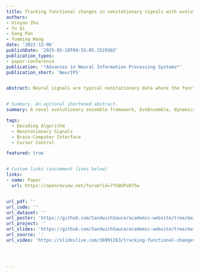 ```yaml
---
title: Tracking functional changes in nonstationary signals with evolutionary ensemble bayesian model for robust neural decoding
authors:
- Xinyun Zhu
- Yu Qi
- Gang Pan
- Yueming Wang
date: '2022-12-06'
publishDate: '2025-05-20T09:55:05.152930Z'
publication_types:
- paper-conference
publication: '*Advances in Neural Information Processing Systems*'
publication_short: 'NeurIPS'


abstract: Neural signals are typical nonstationary data where the functional mapping between neural activities and the intentions (such as the velocity of movements) can occasionally change. Existing studies mostly use a fixed neural decoder, thus suffering from an unstable performance given neural functional changes. We propose a novel evolutionary ensemble framework (EvoEnsemble) to dynamically cope with changes in neural signals by evolving the decoder model accordingly. EvoEnsemble integrates evolutionary computation algorithms in a Bayesian framework where the fitness of models can be sequentially computed with their likelihoods according to the incoming data at each time slot, which enables online tracking of time-varying functions. Two strategies of evolve-at-changes and history-model-archive are designed to further improve efficiency and stability. Experiments with simulations and neural signals demonstrate that EvoEnsemble can track the changes in functions effectively thus improving the accuracy and robustness of neural decoding. The improvement is most significant in neural signals with functional changes.


# Summary. An optional shortened abstract.
summary: A novel evolutionary ensemble framework, EvoEnsemble, dynamically adapts to changes in neural signals by evolving decoders over time, significantly improving the accuracy and robustness of neural decoding in nonstationary conditions.

tags:
  - Decoding Algorithm
  - Nonstationary Signals
  - Brain-Computer Interface
  - Cursor Control

featured: true


# Custom links (uncomment lines below)
links:
- name: Paper
  url: https://openreview.net/forum?id=7fU8UPo875w


url_pdf: ''
url_code: ''
url_dataset: ''
url_poster: 'https://github.com/SandwichSauce/academic-website/tree/main/content/publication/2022-neurips-tracking/2022-neurips-tracking-poster.pdf'
url_project: ''
url_slides: 'https://github.com/SandwichSauce/academic-website/tree/main/content/publication/2022-neurips-tracking/2022-neurips-tracking-slides.pdf'
url_source: ''
url_video: 'https://slideslive.com/38991263/tracking-functional-changes-in-nonstationary-signals-with-evolutionary-ensemble-bayesian-model-for-robust-neural-decoding?ref=speaker-113554'




---
```

